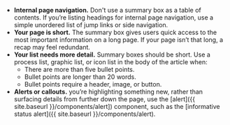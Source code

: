 - **Internal page navigation.** Don't use a summary box as a table of contents. If you’re listing headings for internal page navigation, use a simple unordered list of jump links or side navigation.
- **Your page is short.** The summary box gives users quick access to the most important information on a long page. If your page isn’t that long, a recap may feel redundant.
- **Your list needs more detail.** Summary boxes should be short. Use a process list, graphic list, or icon list in the body of the article when:
  - There are more than five bullet points.
  - Bullet points are longer than 20 words.
  - Bullet points require a header, image, or button.
- **Alerts or callouts.**  you’re highlighting something new, rather than surfacing details from further down the page, use the [alert]({{ site.baseurl }}/components/alert]) component, such as the [informative status alert]({{ site.baseurl }}/components/alert).